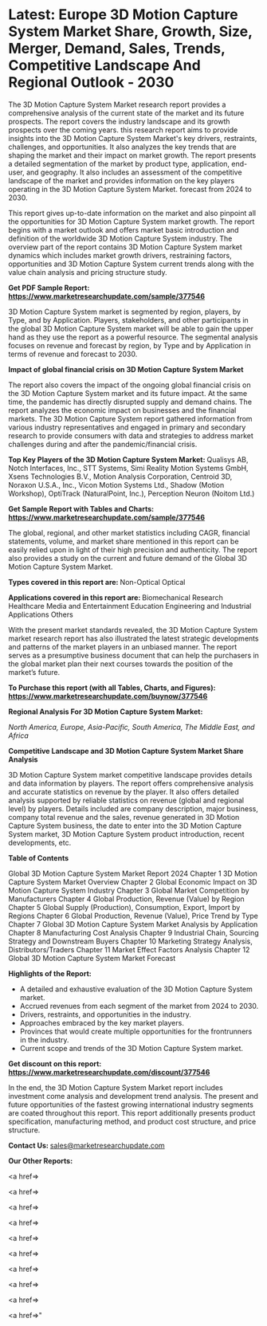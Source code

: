 # Latest: Europe 3D Motion Capture System Market Share, Growth, Size, Merger, Demand, Sales, Trends, Competitive Landscape And Regional Outlook - 2030

The 3D Motion Capture System Market research report provides a comprehensive analysis of the current state of the market and its future prospects. The report covers the industry landscape and its growth prospects over the coming years. this research report aims to provide insights into the 3D Motion Capture System Market's key drivers, restraints, challenges, and opportunities. It also analyzes the key trends that are shaping the market and their impact on market growth. The report presents a detailed segmentation of the market by product type, application, end-user, and geography. It also includes an assessment of the competitive landscape of the market and provides information on the key players operating in the 3D Motion Capture System Market. forecast from 2024 to 2030.

This report gives up-to-date information on the market and also pinpoint all the opportunities for 3D Motion Capture System market growth. The report begins with a market outlook and offers market basic introduction and definition of the worldwide 3D Motion Capture System industry. The overview part of the report contains 3D Motion Capture System market dynamics which includes market growth drivers, restraining factors, opportunities and 3D Motion Capture System current trends along with the value chain analysis and pricing structure study.

<strong><b>Get PDF Sample Report: <a href=https://www.marketresearchupdate.com/sample/377546>https://www.marketresearchupdate.com/sample/377546</a></b></strong>

3D Motion Capture System market is segmented by region, players, by Type, and by Application. Players, stakeholders, and other participants in the global 3D Motion Capture System market will be able to gain the upper hand as they use the report as a powerful resource. The segmental analysis focuses on revenue and forecast by region, by Type and by Application in terms of revenue and forecast to 2030.

<strong><b>Impact of global financial crisis on 3D Motion Capture System Market</b></strong>

The report also covers the impact of the ongoing global financial crisis on the 3D Motion Capture System market and its future impact. At the same time, the pandemic has directly disrupted supply and demand chains. The report analyzes the economic impact on businesses and the financial markets. The 3D Motion Capture System report gathered information from various industry representatives and engaged in primary and secondary research to provide consumers with data and strategies to address market challenges during and after the pandemic/financial crisis.

<strong><b>Top Key Players of the 3D Motion Capture System Market:
</b></strong>Qualisys AB, Notch Interfaces, Inc., STT Systems, Simi Reality Motion Systems GmbH, Xsens Technologies B.V., Motion Analysis Corporation, Centroid 3D, Noraxon U.S.A., Inc., Vicon Motion Systems Ltd., Shadow (Motion Workshop), OptiTrack (NaturalPoint, Inc.), Perception Neuron (Noitom Ltd.)<strong><b>
</b></strong>

<strong><b>Get Sample Report with Tables and Charts: <a href=https://www.marketresearchupdate.com/sample/377546>https://www.marketresearchupdate.com/sample/377546</a></b></strong>

The global, regional, and other market statistics including CAGR, financial statements, volume, and market share mentioned in this report can be easily relied upon in light of their high precision and authenticity. The report also provides a study on the current and future demand of the Global 3D Motion Capture System Market.

<strong><b>Types covered in this report are:
</b></strong>Non-Optical
Optical<strong><b>
</b></strong>

<strong><b>Applications covered in this report are:
</b></strong>Biomechanical Research
Healthcare
Media and Entertainment
Education
Engineering and Industrial Applications
Others<strong><b>
</b></strong>

With the present market standards revealed, the 3D Motion Capture System market research report has also illustrated the latest strategic developments and patterns of the market players in an unbiased manner. The report serves as a presumptive business document that can help the purchasers in the global market plan their next courses towards the position of the market’s future.

<strong><b>To Purchase this report (with all Tables, Charts, and Figures): <a href=https://www.marketresearchupdate.com/buynow/377546>https://www.marketresearchupdate.com/buynow/377546</a></b></strong>

<strong><b>Regional Analysis For 3D Motion Capture System Market:</b></strong>

<em><i>North America, Europe, Asia-Pacific, South America, The Middle East, and Africa</i></em>

<strong><b>Competitive Landscape and 3D Motion Capture System Market Share Analysis</b></strong>

3D Motion Capture System market competitive landscape provides details and data information by players. The report offers comprehensive analysis and accurate statistics on revenue by the player. It also offers detailed analysis supported by reliable statistics on revenue (global and regional level) by players. Details included are company description, major business, company total revenue and the sales, revenue generated in 3D Motion Capture System business, the date to enter into the 3D Motion Capture System market, 3D Motion Capture System product introduction, recent developments, etc.

<strong><b>Table of Contents</b></strong>

Global 3D Motion Capture System Market Report 2024
Chapter 1 3D Motion Capture System Market Overview
Chapter 2 Global Economic Impact on 3D Motion Capture System Industry
Chapter 3 Global Market Competition by Manufacturers
Chapter 4 Global Production, Revenue (Value) by Region
Chapter 5 Global Supply (Production), Consumption, Export, Import by Regions
Chapter 6 Global Production, Revenue (Value), Price Trend by Type
Chapter 7 Global 3D Motion Capture System Market Analysis by Application
Chapter 8 Manufacturing Cost Analysis
Chapter 9 Industrial Chain, Sourcing Strategy and Downstream Buyers
Chapter 10 Marketing Strategy Analysis, Distributors/Traders
Chapter 11 Market Effect Factors Analysis
Chapter 12 Global 3D Motion Capture System Market Forecast

<strong><b>Highlights of the Report:</b></strong>

- A detailed and exhaustive evaluation of the 3D Motion Capture System market.
- Accrued revenues from each segment of the market from 2024 to 2030.
- Drivers, restraints, and opportunities in the industry.
- Approaches embraced by the key market players.
- Provinces that would create multiple opportunities for the frontrunners in the industry.
- Current scope and trends of the 3D Motion Capture System market.

<strong><b>Get discount on this report: <a href=https://www.marketresearchupdate.com/discount/377546>https://www.marketresearchupdate.com/discount/377546</a></b></strong>

In the end, the 3D Motion Capture System Market report includes investment come analysis and development trend analysis. The present and future opportunities of the fastest growing international industry segments are coated throughout this report. This report additionally presents product specification, manufacturing method, and product cost structure, and price structure.

<strong><b>Contact Us:
</b></strong>sales@marketresearchupdate.com

<strong>Our Other Reports:</strong>

<a href=></a>

<a href=></a>

<a href=></a>

<a href=></a>

<a href=></a>

<a href=></a>

<a href=></a>

<a href=></a>

<a href=></a>

<a href=></a>"
